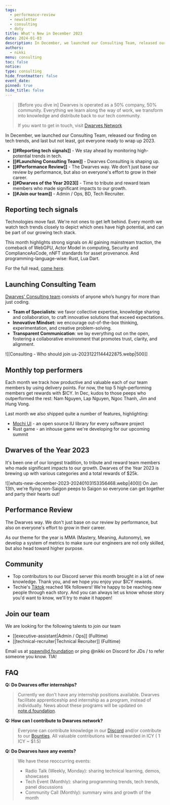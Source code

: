 ```yaml
---
tags:
  - performance-review
  - newsletter
  - consulting
  - doty
title: What's New in December 2023
date: 2024-01-03
description: In December, we launched our Consulting Team, released our finding on tech trends, and last but not least, got everyone ready to wrap up 2023.
authors:
  - nikki
menu: consulting
toc: false
notice: 
type: consulting
hide_frontmatter: false
event_date: 
pinned: true
hide_title: false
---
```


> [Before you dive in]
> Dwarves is operated as a 50% company, 50% community. Everything we learn along the way of work, we transform into knowledge and distribute back to our tech community. 
> 
> If you want to get in touch, visit [Dwarves Network](http://discord.gg/dwarvesv)


In December, we launched our Consulting Team, released our finding on tech trends, and last but not least, got everyone ready to wrap up 2023.

- **[[#Reporting tech signals]]** - We stay ahead by monitoring high-potential trends in tech.
- **[[#Launching Consulting Team]]** - Dwarves Consulting is shaping up.
- **[[#Performance Review]]** - The Dwarves way. We don't just base our review by performance, but also on everyone's effort to grow in their career.
- **[[#Dwarves of the Year 2023]]** - Time to tribute and reward team members who made significant impacts to our growth. 
- **[[#Join our team]]** - Admin / Ops, BD, Tech Recruiter.


## Reporting tech signals
Technologies move fast. We're not ones to get left behind. Every month we watch tech trends closely to depict which ones have high potential, and can be part of our growing tech stack.

This month highlights strong signals on AI gaining mainstream traction, the comeback of WebGPU, Actor Model in computing, Security and ComplianceAsCode, nNFT standards for asset provenance. And programming-language-wise: Rust, Lua Dart.

For the full read, [come here](https://note.d.foundation/labs/market-report-dec-2023/).


## Launching Consulting Team

[Dwarves' Consulting team](https://note.d.foundation/consulting/consulting-who-we-are/) consists of anyone who’s hungry for more than just coding.

- **Team of Specialists**: we favor collective expertise, knowledge sharing and collaboration, to craft innovative solutions that exceed expectations.
- **Innovative Mindset:** we encourage out-of-the-box thinking, experimentation, and creative problem-solving.
- **Transparent Communication**: we lay everything out on the open, fostering a collaborative environment that promotes trust, clarity, and alignment.

![[Consulting - Who should join us-20231221144422875.webp|500]]

## Monthly top performers

Each month we track how productive and valuable each of our team members by using delivery points. For now, the top 5 high-performing members get rewards with $ICY. In Dec, kudos to those peeps who outperformed the rest: Nam Nguyen, Lap Nguyen, Ngoc Thanh, Jim and Hung Vong.

Last month we also shipped quite a number of features, highlighting:
- [Mochi UI](https://mochiui.com/) - an open source IU library for every software project
- Rust game - an inhouse game we're developing for our upcoming summit


## Dwarves of the Year 2023

It's been one of our longest tradition, to tribute and reward team members who made significant impacts to our growth. Dwarves of the Year 2023 is brewing up with various categories and a total rewards of $25k.

![[whats-new-december-2023-20240103153356468.webp|400]]
On Jan 13th, we're flying non-Saigon peeps to Saigon so everyone can get together and party their hearts out!


## Performance Review

The Dwarves way. We don't just base on our review by performance, but also on everyone's effort to grow in their career.

As our theme for the year is MMA (Mastery, Meaning, Autonomy), we develop a system of metrics to make sure our engineers are not only skilled, but also head toward higher purpose.


## Community
- Top contributors to our Discord server this month brought in a lot of new knowledge. Thank you, and we hope you enjoy your $ICY rewards.
- Techie's [Tiktok](https://www.tiktok.com/@techiestory.net) reached 16k followers! We're happy to be reaching new people through each story. And you can always let us know whose story you'd want to know, we'll try to make it happen!

## Join our team
We are looking for the following talents to join our team
- [[executive-assistant|Admin / Ops]] (Fulltime)
- [[technical-recruiter|Technical Recruiter]] (Fulltime)

Email us at spawn@d.foundation or ping @nikki on Discord for JDs / to refer someone you know. TIA!

## FAQ

**Q: Do Dwarves offer internships?**

> Currently we don't have any internship positions available. Dwarves facilitate apprenticeship and internship as a program, instead of individually. News about these programs will be updated on [note.d.foundation](note.d.foundation).


**Q: How can I contribute to Dwarves network?**
> Everyone can contribute knowledge in our [Discord](http://discord.gg/dwarvesv) and/or contribute to our [Bounties](http://earn.d.foundation).
> All valuable contributions will be rewarded in ICY ( 1 ICY ~ $1.5)

**Q: Do Dwarves have any events?**
> We have these reoccurring events:
> - Radio Talk (Weekly, Monday): sharing technical learning, demos, showcases
> - Tech Event (Monthly): sharing programming trends, tech trends, panel discussions
> - Community Call (Monthly):  summary wins and growth of the month